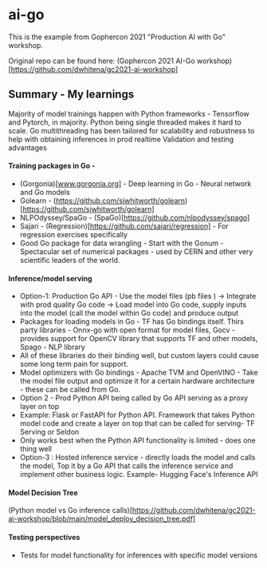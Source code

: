 # ai-go

This is the example from Gophercon 2021 "Production AI with Go" workshop.

Original repo can be found here: (Gophercon 2021 AI-Go workshop)[https://github.com/dwhitena/gc2021-ai-workshop]

## Summary - My learnings 

Majority of model trainings happen with Python frameworks - Tensorflow and Pytorch, in majority.
Python being single threaded makes it hard to scale. 
Go multithreading has been tailored for scalability and robustness to help with obtaining inferences in prod realtime 
Validation and testing advantages

#### Training packages in Go - 
* (Gorgonia)[www.gorgonia.org] - Deep learning in Go - Neural network and Go models 
* Golearn - (https://github.com/sjwhitworth/golearn)[https://github.com/sjwhitworth/golearn]
* NLPOdyssey/SpaGo - (SpaGo)[https://github.com/nlpodyssey/spago]
* Sajari - (Regression)[https://github.com/sajari/regression] - For regression exercises specifically 
* Good Go package for data wrangling - Start with the Gonum  - Spectacular set of numerical packages - used by CERN and other very scientific leaders of the world.


#### Inference/model serving
* Option-1: Production Go API - Use the model files (pb files ) -> Integrate with prod quality Go code -> Load model into Go code, supply inputs into the model (call the model within Go code) and produce output
* Packages for loading models in Go - TF has Go bindings itself. Thirs party libraries - Onnx-go with open format for model files, Gocv - provides support for OpenCV library that supports TF and other models, Spago - NLP library
* All of these libraries do their binding well, but custom layers could cause some long term pain for support. 
* Model optimizers with Go bindings - Apache TVM and OpenVINO - Take the model file output and optimize it for a certain hardware architecture - these can be called from Go.
* Option 2 - Prod Python API being called by Go API serving as a proxy layer on top 
* Example: Flask or FastAPI for Python API. Framework that takes Python model code and create a layer on top that can be called for serving- TF Serving or Seldon
* Only works best when the Python API functionality is limited - does one thing well
* Option-3 : Hosted inference service - directly loads the model and calls the model, Top it by a Go API that calls the inference service and implement other business logic. Example- Hugging Face's Inference API


#### Model Decision Tree 
(Python model vs Go inference calls)[https://github.com/dwhitena/gc2021-ai-workshop/blob/main/model_deploy_decision_tree.pdf]

#### Testing perspectives
* Tests for model functionality for inferences with specific model versions




